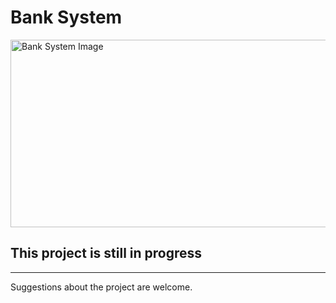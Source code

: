 <!-- markdownlint-disable MD033 -->

# Bank System

<img src="https://tanzaniaconsultant.com/wp-content/uploads/2023/06/Tanzania-Banks-and-Banking-System.png" alt="Bank System Image" width="800" height="300">

## This project is still in progress

---

Suggestions about the project are welcome.

